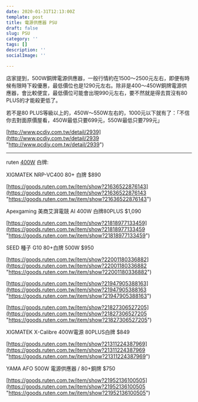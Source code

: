 ```yaml
---
date: 2020-01-31T12:13:00Z
template: post
title: 電源供應器 PSU
draft: false
slug: PSU
category: ''
tags: []
description: ''
socialImage: ''

---
```

店家提到，500W銅牌電源供應器，一般行情約在1500～2500元左右，即便有時候有限時下殺優惠，最低價位也是1290元左右。除非是400～450W銅牌電源供應器，會比較便宜，最低價位可能會出現990元左右，要不然就是得去買沒有80 PLUS的才能殺更低了。

若不是80 PLUS等級以上的，450W～550W左右的，1000元以下就有了：「不信你去對面原價屋看，450W最低只要699元，550W最低只要799元」

[http://www.pcdiy.com.tw/detail/2939](http://www.pcdiy.com.tw/detail/2939 "http://www.pcdiy.com.tw/detail/2939")

***

ruten [400W](https://find.ruten.com.tw/s/?cateid=00110005002200020004&q=%E7%99%BD%E7%89%8C) 白牌:

XIGMATEK NRP-VC400 80+ 白牌 $890

  [https://goods.ruten.com.tw/item/show?21636522876143](https://goods.ruten.com.tw/item/show?21636522876143 "https://goods.ruten.com.tw/item/show?21636522876143")

Apexgaming 美商艾湃電競 AI 400W 白牌80PLUS $1,090

  [https://goods.ruten.com.tw/item/show?21818977133459](https://goods.ruten.com.tw/item/show?21818977133459 "https://goods.ruten.com.tw/item/show?21818977133459")

SEED 種子 G10 80+白牌 500W $950

  [https://goods.ruten.com.tw/item/show?22001180336882](https://goods.ruten.com.tw/item/show?22001180336882 "https://goods.ruten.com.tw/item/show?22001180336882")

  [https://goods.ruten.com.tw/item/show?21947905388163](https://goods.ruten.com.tw/item/show?21947905388163 "https://goods.ruten.com.tw/item/show?21947905388163")

  [https://goods.ruten.com.tw/item/show?21827306527205](https://goods.ruten.com.tw/item/show?21827306527205 "https://goods.ruten.com.tw/item/show?21827306527205")

XIGMATEK X-Calibre 400W電源 80PLUS白牌 $849

  [https://goods.ruten.com.tw/item/show?21311224387969](https://goods.ruten.com.tw/item/show?21311224387969 "https://goods.ruten.com.tw/item/show?21311224387969")

YAMA AFO 500W 電源供應器 / 80+銅牌 $750

  [https://goods.ruten.com.tw/item/show?21952136100505](https://goods.ruten.com.tw/item/show?21952136100505 "https://goods.ruten.com.tw/item/show?21952136100505")